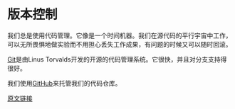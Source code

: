 # 版本控制

我们总是使用代码管理。它像是一个时间机器。我们在源代码的平行宇宙中工作，可以无所畏惧地做实验而不用担心丢失工作成果，有问题的时候又可以随时回滚。

[Git](http://git-scm.com/)是由Linus Torvalds开发的开源的代码管理系统。它很快，并且对分支支持得很好。

我们使用[GitHub](http://github.com/)来托管我们的代码仓库。

[原文链接](https://thoughtbot.com/playbook/developing/version-control)
